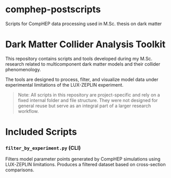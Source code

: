 # comphep-postscripts

Scripts for CompHEP data processing used in M.Sc. thesis on dark matter 

# Dark Matter Collider Analysis Toolkit

This repository contains scripts and tools developed during my M.Sc. research related to multicomponent dark matter models and their collider phenomenology.

The tools are designed to process, filter, and visualize model data under experimental limitations of the LUX-ZEPLIN experiment.

> Note: All scripts in this repository are project-specific and rely on a fixed internal folder and file structure. They were not designed for general reuse but serve as an integral part of a larger research workflow.

# Included Scripts

### `filter_by_experiment.py` (CLI)

Filters model parameter points generated by CompHEP simulations using LUX-ZEPLIN limitations. Produces a filtered dataset based on cross-section comparisons.



